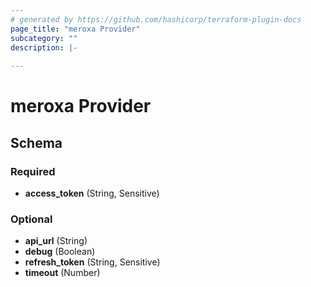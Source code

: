 ```yaml
---
# generated by https://github.com/hashicorp/terraform-plugin-docs
page_title: "meroxa Provider"
subcategory: ""
description: |-
  
---
```


# meroxa Provider





<!-- schema generated by tfplugindocs -->
## Schema

### Required

- **access_token** (String, Sensitive)

### Optional

- **api_url** (String)
- **debug** (Boolean)
- **refresh_token** (String, Sensitive)
- **timeout** (Number)

